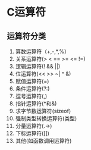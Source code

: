 # C运算符
## 运算符分类
1. 算数运算符（+,-,*,%）
2. 关系运算符(> < == >= <= !=)
3. 逻辑运算符(! && ||)
4. 位运算符(<< >> ~| ^ &)
5. 赋值运算符(=)
6. 条件运算符(?:)
7. 逗号运算符(,)
8. 指针运算符(*和&)
9. 求字节数运算符(sizeof)
10. 强制类型转换运算符(类型)
11. 分量运算符(.->)
12. 下标运算符([])
13. 其他(如函数调用运算符)
